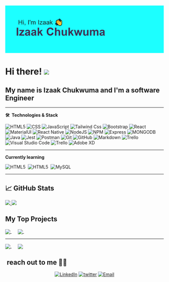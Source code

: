 ![Header](https://github.com/izaakwalz/izaakwalz/blob/main/izaakwalz.png "Header")

# Hi there! <img src="https://raw.githubusercontent.com/MartinHeinz/MartinHeinz/master/wave.gif" width="30px">

## My name is Izaak Chukwuma and I'm a software Engineer 
---

**🛠 &nbsp;Technologies & Stack**
  
  ![HTML5](https://img.shields.io/badge/-HTML5-333333?style=flat&logo=HTML5)
  ![CSS](https://img.shields.io/badge/-CSS-333333?style=flat&logo=CSS3&logoColor=1572B6)
  ![JavaScript](https://img.shields.io/badge/-JavaScript-333333?style=flat&logo=javascript)
  ![Tailwind Css](https://img.shields.io/badge/-Tailwind%20Css-333333?style=flat&logo=tailwindcss)
  ![Bootstrap](https://img.shields.io/badge/-Bootstrap-333333?style=flat&logo=bootstrap)
  ![React](https://img.shields.io/badge/-React-333333?style=flat&logo=react)
  ![MaterialUI](https://img.shields.io/badge/-Material%20UI-333333?style=flat&logo=materialui)
  ![React Native](https://img.shields.io/badge/-React%20Native-333333?style=flat&logo=react)
  ![NodeJS](https://img.shields.io/badge/-Node.Js-333333?style=flat&logo=node.js)
  ![NPM](https://img.shields.io/badge/-npm-333333?style=flat&logo=npm)
  ![Express](https://img.shields.io/badge/-Express-333333?style=flat&logo=Express)
  ![MONGODB](https://img.shields.io/badge/-MongoDb-333333?style=flat&logo=MongoDb)
  ![Java](https://img.shields.io/badge/-Java-333333?style=flat&logo=Java&logoColor=007396)
  ![Jest](https://img.shields.io/badge/-Jest-333333?style=flat&logo=jest)
  ![Postman](https://img.shields.io/badge/-Postman-333333?style=flat&logo=postman)
  ![Git](https://img.shields.io/badge/-Git-333333?style=flat&logo=git)
  ![GitHub](https://img.shields.io/badge/-GitHub-333333?style=flat&logo=github)
  ![Markdown](https://img.shields.io/badge/-Markdown-333333?style=flat&logo=markdown)
  ![Trello](https://img.shields.io/badge/-Linux-333333?style=flat&logo=linux&logoColor=007ACC)
  ![Visual Studio Code](https://img.shields.io/badge/-Visual%20Studio%20Code-333333?style=flat&logo=visual-studio-code&logoColor=007ACC)
  ![Trello](https://img.shields.io/badge/-Trello-333333?style=flat&logo=trello&logoColor=007ACC)
  ![Adobe XD](https://img.shields.io/badge/-Adobe%20XD-333333?style=flat&logo=adobe-xd&logoColor=007ACC)

  ---

**Currently learning**

<span>![HTML5](https://img.shields.io/badge/-TypeScript-333333?style=flat&logo=typeScript)</span>&nbsp;
<span>![HTML5](https://img.shields.io/badge/-go-333333?style=flat&logo=go)</span>&nbsp;
<span>![MySQL](https://img.shields.io/badge/-MySQL-333333?style=flat&logo=mysql)</span>

---

## &#x1f4c8; GitHub Stats
<!-- 
[![Izaakwalz's github stats](https://github-readme-stats.vercel.app/api?username=izaakwalz&count_private=true&show_icons=true&theme=react)](https://github.com/murewaashiru/github-readme-stats) -->
<a href="https://github.com/izaakwalz">
  <img height="180em" src="https://github-readme-stats.vercel.app/api?username=izaakwalz&count_private=true&show_icons=true&theme=react" />
  <img height="180em" src="https://github-readme-stats.vercel.app/api/top-langs/?username=izaakwalz&theme=react&layout=compact" />
</a>

## My Top Projects

<a href="https://github.com/izaakwalz/tutor-online-app">
  <img align="center" src="https://github-readme-stats.vercel.app/api/pin/?username=izaakwalz&repo=tutor-online-app&count_private=true&show_icons=true&theme=react" />
</a>&nbsp;&nbsp;&nbsp;&nbsp;

<a href="https://github.com/izaakwalz/tutor-online-api">
  <img align="center" src="https://github-readme-stats.vercel.app/api/pin/?username=izaakwalz&repo=tutor-online-api&count_private=true&show_icons=true&theme=react" />
</a>&nbsp;&nbsp;&nbsp;&nbsp;

<br>

---

<a href="https://github.com/izaakwalz/">
  <img align="center" src="https://github-readme-stats.vercel.app/api/pin/?username=izaakwalz&repo=bookclubz&count_private=true&show_icons=true&theme=react" />
</a>&nbsp;&nbsp;&nbsp;&nbsp;

<a href="https://github.com/izaakwalz/">
  <img align="center" src="https://github-readme-stats.vercel.app/api/pin/?username=izaakwalz&repo=HNGI8xI4G-TASKS&count_private=true&show_icons=true&theme=react" />
</a>

<br/>

## &nbsp;reach out to me 🤝🏻

<p align="center">
<a href="https://www.linkedin.com/in/izaakwalz/" target="blank"><img alt="LinkedIn" src="https://img.shields.io/badge/LinkedIn-izaakwalz-blue?style=flat-square&logo=linkedin"></a>
<a href="https://www.twitter.com/izaakwalz/"><img alt="twitter" src="https://img.shields.io/badge/Twitter-izaakwalz-blue?style=flat-square&logo=twitter"></a>
<a href="mailto:chukwumaizaak@gmail.com"><img alt="Email" src="https://img.shields.io/badge/Email-chukwumaizaak@gmail.com-blue?style=flat-square&logo=gmail"></a>
</p>

<!--
**izaakwalz/izaakwalz** is a ✨ _special_ ✨ repository because its `README.md` (this file) appears on your GitHub profile.

Here are some ideas to get you started:

- 🔭 I’m currently working on ...
- 🌱 I’m currently learning ...
- 👯 I’m looking to collaborate on ...
- 🤔 I’m looking for help with ...
- 💬 Ask me about ...
- 📫 How to reach me: ...
- 😄 Pronouns: ...
- ⚡ Fun fact: ...
-->
